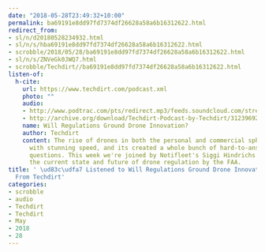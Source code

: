```yaml
---
date: "2018-05-28T23:49:32+10:00"
permalink: ba69191e8dd97fd7374df26628a58a6b16312622.html
redirect_from:
- sl/n/d20180528234932.html
- sl/n/s/hba69191e8dd97fd7374df26628a58a6b16312622.html
- scrobble/2018/05/28/ba69191e8dd97fd7374df26628a58a6b16312622.html
- sl/n/s/ZNVeGk0JWQ7.html
- scrobble/Techdirt//ba69191e8dd97fd7374df26628a58a6b16312622.html
listen-of:
  h-cite:
    url: https://www.techdirt.com/podcast.xml
    photo: ""
    audio:
    - http://www.podtrac.com/pts/redirect.mp3/feeds.soundcloud.com/stream/312396927-techdirt-will-regulations-ground-drone-innovation.mp3
    - http://archive.org/download/Techdirt-Podcast-by-Techdirt/312396927-techdirt-will-regulations-ground-drone-innovation.mp3
    name: Will Regulations Ground Drone Innovation?
    author: Techdirt
    content: The rise of drones in both the personal and commercial spheres has happened
      with stunning speed, and its created a whole bunch of hard-to-answer regulatory
      questions. This week we're joined by Notifleet's Siggi Hindrichs to discuss
      the current state and future of drone regulation by the FAA.
title: ' \ud83c\udfa7 Listened to Will Regulations Ground Drone Innovation? by Techdirt
  From Techdirt'
categories:
- scrobble
- audio
- Techdirt
- Techdirt
- May
- 2018
- 28
---
```

